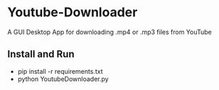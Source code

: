 # Youtube-Downloader
A GUI Desktop App for downloading .mp4 or .mp3 files from YouTube

## Install and Run
* pip install -r requirements.txt
* python YoutubeDownloader.py
